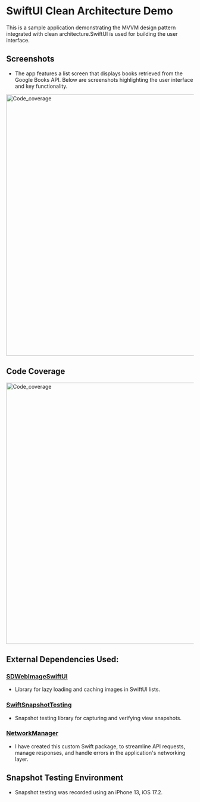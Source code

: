 # SwiftUI Clean Architecture Demo

This is a sample application demonstrating the MVVM design pattern integrated with clean architecture.SwiftUI is used for building the user interface.

## Screenshots
- The app features a list screen that displays books retrieved from the Google Books API. Below are screenshots highlighting the user interface and key functionality.

<img height="700" alt="Code_coverage" src="https://github.com/prabhalingappan/SwiftUI_MVVM_CleanArch/assets/156448599/6f417a5d-029d-466e-a1c0-82a7d55c0846">
  
## Code Coverage
<img width="700" alt="Code_coverage" src="https://github.com/prabhalingappan/SwiftUI_MVVM_CleanArch/assets/156448599/79a33b5b-9824-4ca7-893e-d0e40c65a48f">

## External Dependencies Used:

### [SDWebImageSwiftUI](https://github.com/SDWebImage/SDWebImageSwiftUI)
- Library for lazy loading and caching images in SwiftUI lists.

### [SwiftSnapshotTesting](https://github.com/pointfreeco/swift-snapshot-testing)
- Snapshot testing library for capturing and verifying view snapshots.

### [NetworkManager](https://github.com/KalaiLingappan/NetworkManager)
- I have created this custom Swift package, to streamline API requests, manage responses, and handle errors in the application's networking layer.

## Snapshot Testing Environment
- Snapshot testing was recorded using an iPhone 13, iOS 17.2.
